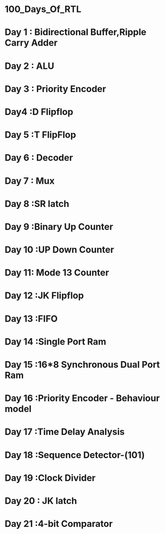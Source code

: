 # 100_Days_Of_RTL
# Day 1 : Bidirectional Buffer,Ripple Carry Adder
# Day 2 : ALU
# Day 3 : Priority Encoder
# Day4  :D Flipflop
# Day 5  :T FlipFlop 
# Day 6  : Decoder 
# Day 7  : Mux
# Day 8  :SR latch
# Day 9  :Binary Up Counter
# Day 10 :UP Down Counter
# Day 11: Mode 13 Counter
# Day 12 :JK Flipflop
# Day 13 :FIFO
# Day 14 :Single Port Ram
# Day 15 :16*8 Synchronous Dual Port Ram
# Day 16 :Priority Encoder - Behaviour model
# Day 17 :Time Delay Analysis 
# Day 18 :Sequence Detector-(101)
# Day 19 :Clock Divider
# Day 20 : JK latch
# Day 21 :4-bit Comparator

